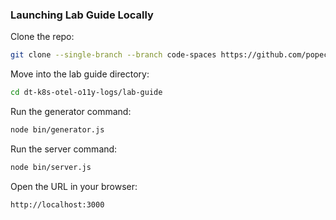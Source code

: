 ### Launching Lab Guide Locally

Clone the repo:
```sh
git clone --single-branch --branch code-spaces https://github.com/popecruzdt/dt-k8s-otel-o11y-logs.git
```

Move into the lab guide directory:
```sh
cd dt-k8s-otel-o11y-logs/lab-guide
```

Run the generator command:
```sh
node bin/generator.js
```

Run the server command:
```sh
node bin/server.js
```

Open the URL in your browser:
```text
http://localhost:3000
```